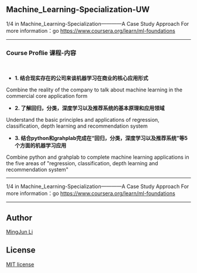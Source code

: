 ## Machine_Learning-Specialization-UW


1/4 in Machine_Learning-Specialization————A Case Study Approach
For more information：go https://www.coursera.org/learn/ml-foundations

--- 
### Course Proflie 课程-内容
 
* **1. 结合现实存在的公司来谈机器学习在商业的核心应用形式**

Combine the reality of the company to talk about machine learning in the commercial core application form




* **2. 了解回归，分类，深度学习以及推荐系统的基本原理和应用领域**

Understand the basic principles and applications of regression, classification, depth learning and recommendation system




* **3. 结合python和grahplab完成在“回归，分类，深度学习以及推荐系统”等5个方面的机器学习应用**

Combine python and grahplab to complete machine learning applications in the five areas of "regression, classification, depth learning and recommendation system"




---
1/4 in Machine_Learning-Specialization————A Case Study Approach
For more information：go https://www.coursera.org/learn/ml-foundations

---
## Author
[MingJun Li](https://github.com/littlewizardLI)

## License
[MIT license](https://github.com/littlewizardLI/LICENSE)

